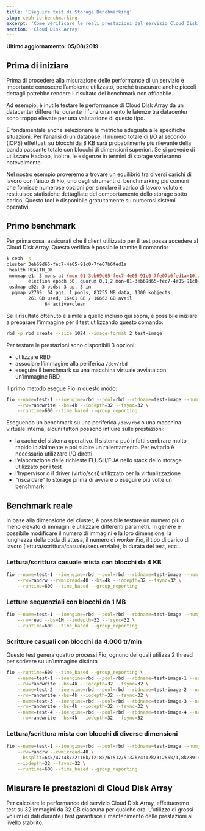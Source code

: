 ```yaml
---
title: 'Eseguire test di Storage Benchmarking'
slug: ceph-io-benchmarking
excerpt: 'Come verificare le reali prestazioni del servizio Cloud Disk Array'
section: 'Cloud Disk Array'
---
```


**Ultimo aggiornamento: 05/08/2019**

## Prima di iniziare
Prima di procedere alla misurazione delle performance di un servizio è importante conoscere l’ambiente utilizzato, perché trascurare anche piccoli dettagli potrebbe rendere il risultato del benchmark non affidabile.

Ad esempio, è inutile testare le performance di Cloud Disk Array da un datacenter differente: durante il funzionamento le latenze tra datacenter sono troppo elevate per una valutazione di questo tipo.

È fondamentale anche selezionare le metriche adeguate alle specifiche situazioni. Per l’analisi di un database, il numero totale di I/O al secondo (IOPS) effettuati su blocchi da 8 KB sarà probabilmente più rilevante della banda passante totale con blocchi di dimensioni superiori. Se si prevede di utilizzare Hadoop, inoltre, le esigenze in termini di storage varieranno notevolmente.

Nel nostro esempio proveremo a trovare un equilibrio tra diversi carichi di lavoro con l’aiuto di Fio, uno degli strumenti di benchmarking più comuni che fornisce numerose opzioni per simulare il carico di lavoro voluto e restituisce statistiche dettagliate del comportamento dello storage sotto carico. Questo tool è disponibile gratuitamente su numerosi sistemi operativi.


## Primo benchmark
Per prima cosa, assicurati che il client utilizzato per il test possa accedere al Cloud Disk Array. Questa verifica è possibile tramite il comando:


```bash
$ ceph -s
cluster 3eb69d65-fec7-4e05-91c0-7fe07b6fed1a
 health HEALTH_OK
 monmap e1: 3 mons at {mon-01-3eb69d65-fec7-4e05-91c0-7fe07b6fed1a=10.a.b.x:6789/0,mon-02-3eb69d65-fec7-4e05-91c0-7fe07b6fed1a=10..a.b.y:6789/0,mon-03-3eb69d65-fec7-4e05-91c0-7fe07b6fed1a=10.a.b.z:6789/0}
        election epoch 50, quorum 0,1,2 mon-01-3eb69d65-fec7-4e05-91c0-7fe07b6fed1a,mon-02-3eb69d65-fec7-4e05-91c0-7fe07b6fed1a,mon-03-3eb69d65-fec7-4e05-91c0-7fe07b6fed1a
 osdmap e52: 3 osds: 3 up, 3 in
  pgmap v2709: 64 pgs, 1 pools, 83255 MB data, 1300 kobjects
        261 GB used, 16401 GB / 16662 GB avail
              64 active+clean
```

Se il risultato ottenuto è simile a quello incluso qui sopra, è possibile iniziare a preparare l’immagine per il test utilizzando questo comando: 


```bash
rbd -p rbd create --size 1024 --image-format 2 test-image
```

Per testare le prestazioni sono disponibili 3 opzioni:

- utilizzare RBD
- associare l’immagine alla periferica `/dev/rbd`
- eseguire il benchmark su una macchina virtuale avviata con un’immagine RBD

Il primo metodo esegue Fio in questo modo:


```bash
fio --name=test-1 --ioengine=rbd --pool=rbd --rbdname=test-image --numjobs=1 \
    --rw=randwrite --bs=4k --iodepth=32 --fsync=32 \
    --runtime=600 --time_based --group_reporting
```

Eseguendo un benchmark su una periferica `/dev/rbd` o una macchina virtuale interna, alcuni fattori possono influire sulle prestazioni:

- la cache del sistema operativo. Il sistema può infatti sembrare molto rapido inizialmente e poi subire un rallentamento.  Per evitarlo è necessario utilizzare I/O diretti
- l’elaborazione delle richieste FLUSH/FUA nello stack dello storage utilizzato per i test
- l’hypervisor o il driver (virtio/scsi) utilizzato per la virtualizzazione
- “riscaldare” lo storage prima di avviare o eseguire più volte un benchmark


## Benchmark reale
In base alla dimensione del cluster, è possibile testare un numero più o meno elevato di immagini e utilizzare differenti parametri. In genere è possibile modificare il numero di immagini e la loro dimensione, la lunghezza della coda di attesa, il numero di <i>worker Fio</i>, il tipo di carico di lavoro (lettura/scrittura/casuale/sequenziale), la durata del test, ecc...


### Lettura/scrittura casuale mista con blocchi da 4 KB

```bash
fio --name=test-1 --ioengine=rbd --pool=rbd --rbdname=test-image --numjobs=1 \
    --rw=randrw --rwmixread=40 --bs=4k --iodepth=32 --fsync=32 \
    --runtime=600 --time_based --group_reporting
```


### Letture sequenziali con blocchi da 1 MB

```bash
fio --name=test-1 --ioengine=rbd --pool=rbd --rbdname=test-image --numjobs=1 \
    --rw=read --bs=1M --iodepth=32 --fsync=32 \
    --runtime=600 --time_based --group_reporting
```


### Scritture casuali con blocchi da 4.000 tr/min
Questo test genera quattro processi Fio, ognuno dei quali utilizza 2 thread per scrivere su un’immagine distinta 


```bash
fio --runtime=600 --time_based --group_reporting \
    --name=test-1 --ioengine=rbd --pool=rbd --rbdname=test-image-1 --numjobs=2 \
    --rw=randwrite --bs=4k --iodepth=32 --fsync=32 \
    --name=test-2 --ioengine=rbd --pool=rbd --rbdname=test-image-2 --numjobs=2 \
    --rw=randwrite --bs=4k --iodepth=32 --fsync=32 \
    --name=test-3 --ioengine=rbd --pool=rbd --rbdname=test-image-3 --numjobs=2 \
    --rw=randwrite --bs=4k --iodepth=32 --fsync=32 \
    --name=test-4 --ioengine=rbd --pool=rbd --rbdname=test-image-4 --numjobs=2 \
    --rw=randwrite --bs=4k --iodepth=32 --fsync=32
```


### Lettura/scrittura mista con blocchi di diverse dimensioni

```bash
fio --name=test-1 --ioengine=rbd --pool=rbd --rbdname=test-image --numjobs=1 \
    --rw=randrw --rwmixread=40 \
    --bssplit=64k/47:4k/22:16k/12:8k/6:512/5:32k/4:12k/3:256k/1,8k/89:4k/11 \
    --iodepth=32 --fsync=32 \
    --runtime=600 --time_based --group_reporting
```


## Misurare le prestazioni di Cloud Disk Array
Per calcolare le performance del servizio Cloud Disk Array, effettueremo test su 32 immagini da 32 GB ciascuna per qualche ora. L’utilizzo di grossi volumi di dati durante i test garantisce il mantenimento delle prestazioni al livello stabilito.